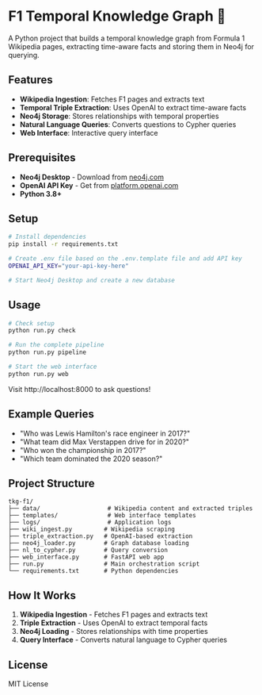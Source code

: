 # F1 Temporal Knowledge Graph 🏁

A Python project that builds a temporal knowledge graph from Formula 1 Wikipedia pages, extracting time-aware facts and storing them in Neo4j for querying.

## Features

- **Wikipedia Ingestion**: Fetches F1 pages and extracts text
- **Temporal Triple Extraction**: Uses OpenAI to extract time-aware facts
- **Neo4j Storage**: Stores relationships with temporal properties
- **Natural Language Queries**: Converts questions to Cypher queries
- **Web Interface**: Interactive query interface

## Prerequisites

- **Neo4j Desktop** - Download from [neo4j.com](https://neo4j.com)
- **OpenAI API Key** - Get from [platform.openai.com](https://platform.openai.com)
- **Python 3.8+**

## Setup

```bash
# Install dependencies
pip install -r requirements.txt

# Create .env file based on the .env.template file and add API key
OPENAI_API_KEY="your-api-key-here"

# Start Neo4j Desktop and create a new database
```

## Usage

```bash
# Check setup
python run.py check

# Run the complete pipeline
python run.py pipeline

# Start the web interface
python run.py web
```

Visit http://localhost:8000 to ask questions!

## Example Queries

- "Who was Lewis Hamilton's race engineer in 2017?"
- "What team did Max Verstappen drive for in 2020?"
- "Who won the championship in 2017?"
- "Which team dominated the 2020 season?"

## Project Structure

```
tkg-f1/
├── data/                   # Wikipedia content and extracted triples
├── templates/              # Web interface templates
├── logs/                   # Application logs
├── wiki_ingest.py         # Wikipedia scraping
├── triple_extraction.py   # OpenAI-based extraction
├── neo4j_loader.py        # Graph database loading
├── nl_to_cypher.py        # Query conversion
├── web_interface.py       # FastAPI web app
├── run.py                 # Main orchestration script
└── requirements.txt       # Python dependencies
```

## How It Works

1. **Wikipedia Ingestion** - Fetches F1 pages and extracts text
2. **Triple Extraction** - Uses OpenAI to extract temporal facts
3. **Neo4j Loading** - Stores relationships with time properties
4. **Query Interface** - Converts natural language to Cypher queries

## License

MIT License
